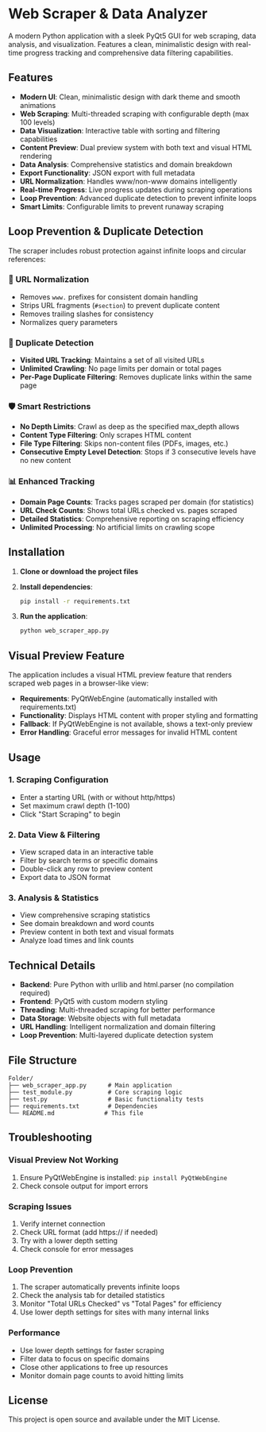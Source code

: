 # Web Scraper & Data Analyzer

A modern Python application with a sleek PyQt5 GUI for web scraping, data analysis, and visualization. Features a clean, minimalistic design with real-time progress tracking and comprehensive data filtering capabilities.

## Features

- **Modern UI**: Clean, minimalistic design with dark theme and smooth animations
- **Web Scraping**: Multi-threaded scraping with configurable depth (max 100 levels)
- **Data Visualization**: Interactive table with sorting and filtering capabilities
- **Content Preview**: Dual preview system with both text and visual HTML rendering
- **Data Analysis**: Comprehensive statistics and domain breakdown
- **Export Functionality**: JSON export with full metadata
- **URL Normalization**: Handles www/non-www domains intelligently
- **Real-time Progress**: Live progress updates during scraping operations
- **Loop Prevention**: Advanced duplicate detection to prevent infinite loops
- **Smart Limits**: Configurable limits to prevent runaway scraping

## Loop Prevention & Duplicate Detection

The scraper includes robust protection against infinite loops and circular references:

### 🔄 URL Normalization
- Removes `www.` prefixes for consistent domain handling
- Strips URL fragments (`#section`) to prevent duplicate content
- Removes trailing slashes for consistency
- Normalizes query parameters

### 🚫 Duplicate Detection
- **Visited URL Tracking**: Maintains a set of all visited URLs
- **Unlimited Crawling**: No page limits per domain or total pages
- **Per-Page Duplicate Filtering**: Removes duplicate links within the same page

### 🛡️ Smart Restrictions
- **No Depth Limits**: Crawl as deep as the specified max_depth allows
- **Content Type Filtering**: Only scrapes HTML content
- **File Type Filtering**: Skips non-content files (PDFs, images, etc.)
- **Consecutive Empty Level Detection**: Stops if 3 consecutive levels have no new content

### 📊 Enhanced Tracking
- **Domain Page Counts**: Tracks pages scraped per domain (for statistics)
- **URL Check Counts**: Shows total URLs checked vs. pages scraped
- **Detailed Statistics**: Comprehensive reporting on scraping efficiency
- **Unlimited Processing**: No artificial limits on crawling scope

## Installation

1. **Clone or download the project files**

2. **Install dependencies**:
   ```bash
   pip install -r requirements.txt
   ```

3. **Run the application**:
   ```bash
   python web_scraper_app.py
   ```

## Visual Preview Feature

The application includes a visual HTML preview feature that renders scraped web pages in a browser-like view:

- **Requirements**: PyQtWebEngine (automatically installed with requirements.txt)
- **Functionality**: Displays HTML content with proper styling and formatting
- **Fallback**: If PyQtWebEngine is not available, shows a text-only preview
- **Error Handling**: Graceful error messages for invalid HTML content

## Usage

### 1. Scraping Configuration
- Enter a starting URL (with or without http/https)
- Set maximum crawl depth (1-100)
- Click "Start Scraping" to begin

### 2. Data View & Filtering
- View scraped data in an interactive table
- Filter by search terms or specific domains
- Double-click any row to preview content
- Export data to JSON format

### 3. Analysis & Statistics
- View comprehensive scraping statistics
- See domain breakdown and word counts
- Preview content in both text and visual formats
- Analyze load times and link counts

## Technical Details

- **Backend**: Pure Python with urllib and html.parser (no compilation required)
- **Frontend**: PyQt5 with custom modern styling
- **Threading**: Multi-threaded scraping for better performance
- **Data Storage**: Website objects with full metadata
- **URL Handling**: Intelligent normalization and domain filtering
- **Loop Prevention**: Multi-layered duplicate detection system

## File Structure

```
Folder/
├── web_scraper_app.py      # Main application
├── test_module.py          # Core scraping logic
├── test.py                 # Basic functionality tests
├── requirements.txt        # Dependencies
└── README.md              # This file
```

## Troubleshooting

### Visual Preview Not Working
1. Ensure PyQtWebEngine is installed: `pip install PyQtWebEngine`
2. Check console output for import errors

### Scraping Issues
1. Verify internet connection
2. Check URL format (add https:// if needed)
3. Try with a lower depth setting
4. Check console for error messages

### Loop Prevention
1. The scraper automatically prevents infinite loops
2. Check the analysis tab for detailed statistics
3. Monitor "Total URLs Checked" vs "Total Pages" for efficiency
4. Use lower depth settings for sites with many internal links

### Performance
- Use lower depth settings for faster scraping
- Filter data to focus on specific domains
- Close other applications to free up resources
- Monitor domain page counts to avoid hitting limits

## License

This project is open source and available under the MIT License. 
